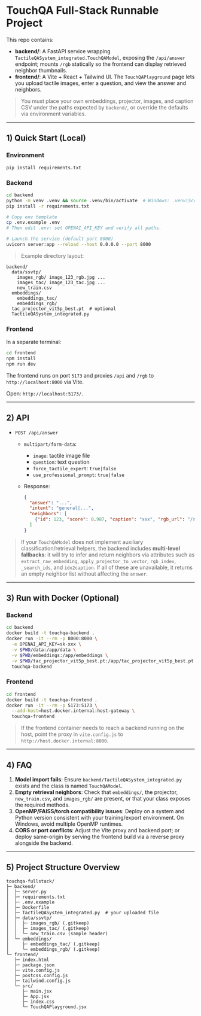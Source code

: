 # TouchQA Full-Stack Runnable Project

This repo contains:

* **backend/**: A FastAPI service wrapping `TactileQASystem_integrated.TouchQAModel`, exposing the `/api/answer` endpoint; mounts `/rgb` statically so the frontend can display retrieved neighbor thumbnails.
* **frontend/**: A Vite + React + Tailwind UI. The `TouchQAPlayground` page lets you upload tactile images, enter a question, and view the answer and neighbors.

> You must place your own embeddings, projector, images, and caption CSV under the paths expected by `backend/`, or override the defaults via environment variables.

---

## 1) Quick Start (Local)

### Environment

```
pip install requirements.txt
```

### Backend

```bash
cd backend
python -m venv .venv && source .venv/bin/activate  # Windows: .venv\Scripts\activate
pip install -r requirements.txt

# Copy env template
cp .env.example .env
# Then edit .env: set OPENAI_API_KEY and verify all paths.

# Launch the service (default port 8000)
uvicorn server:app --reload --host 0.0.0.0 --port 8000
```

> Example directory layout:

```
backend/
  data/ssvtp/
    images_rgb/ image_123_rgb.jpg ...
    images_tac/ image_123_tac.jpg ...
    new_train.csv
  embeddings/
    embeddings_tac/
    embeddings_rgb/
  tac_projector_vit5p_best.pt  # optional
  TactileQASystem_integrated.py
```

### Frontend

In a separate terminal:

```bash
cd frontend
npm install
npm run dev
```

The frontend runs on port `5173` and proxies `/api` and `/rgb` to `http://localhost:8000` via Vite.

Open: `http://localhost:5173/`.

---

## 2) API

* `POST /api/answer`

  * `multipart/form-data`:

    * `image`: tactile image file
    * `question`: text question
    * `force_tactile_expert`: `true|false`
    * `use_professional_prompt`: `true|false`
  * Response:

    ```json
    {
      "answer": "...",
      "intent": "general|...",
      "neighbors": [
        {"id": 123, "score": 0.987, "caption": "xxx", "rgb_url": "/rgb/image_123_rgb.jpg"}
      ]
    }
    ```

> If your `TouchQAModel` does not implement auxiliary classification/retrieval helpers, the backend includes **multi-level fallbacks**: it will try to infer and return neighbors via attributes such as `extract_raw_embedding`, `apply_projector_to_vector`, `rgb_index`, `_search_ids`, and `idx2caption`. If all of these are unavailable, it returns an empty neighbor list without affecting the `answer`.

---

## 3) Run with Docker (Optional)

### Backend

```bash
cd backend
docker build -t touchqa-backend .
docker run -it --rm -p 8000:8000 \
  -e OPENAI_API_KEY=sk-xxx \
  -v $PWD/data:/app/data \
  -v $PWD/embeddings:/app/embeddings \
  -v $PWD/tac_projector_vit5p_best.pt:/app/tac_projector_vit5p_best.pt \
  touchqa-backend
```

### Frontend

```bash
cd frontend
docker build -t touchqa-frontend .
docker run -it --rm -p 5173:5173 \
  --add-host=host.docker.internal:host-gateway \
  touchqa-frontend
```

> If the frontend container needs to reach a backend running on the host, point the proxy in `vite.config.js` to `http://host.docker.internal:8000`.

---

## 4) FAQ

1. **Model import fails**: Ensure `backend/TactileQASystem_integrated.py` exists and the class is named `TouchQAModel`.
2. **Empty retrieval neighbors**: Check that `embeddings/`, the projector, `new_train.csv`, and `images_rgb/` are present, or that your class exposes the required methods.
3. **OpenMP/FAISS/torch compatibility issues**: Deploy on a system and Python version consistent with your training/export environment. On Windows, avoid multiple OpenMP runtimes.
4. **CORS or port conflicts**: Adjust the Vite proxy and backend port; or deploy same-origin by serving the frontend build via a reverse proxy alongside the backend.

---

## 5) Project Structure Overview

```
touchqa-fullstack/
├─ backend/
│  ├─ server.py
│  ├─ requirements.txt
│  ├─ .env.example
│  ├─ Dockerfile
│  ├─ TactileQASystem_integrated.py  # your uploaded file
│  ├─ data/ssvtp/
│  │  ├─ images_rgb/ (.gitkeep)
│  │  ├─ images_tac/ (.gitkeep)
│  │  └─ new_train.csv (sample header)
│  └─ embeddings/
│     ├─ embeddings_tac/ (.gitkeep)
│     └─ embeddings_rgb/ (.gitkeep)
└─ frontend/
   ├─ index.html
   ├─ package.json
   ├─ vite.config.js
   ├─ postcss.config.js
   ├─ tailwind.config.js
   └─ src/
      ├─ main.jsx
      ├─ App.jsx
      ├─ index.css
      └─ TouchQAPlayground.jsx
```
